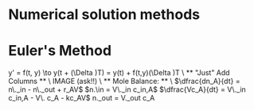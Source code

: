 # Numerical solution methods
# Euler's Method
y' = f(t, y) \to y(t + \(\Delta \)T) = y(t) + f(t,y)\(\Delta \)T \\
** "Just" Add Columns ** \\
IMAGE (ask!!) \\
** Mole Balance: ** \\
$\dfrac{dn_A}{dt} = n\._in - n\._out + r_AV$
$n.\in = V\._in c_in,A$
$\dfrac{Vc_A}{dt} = V\._in c_in,A - V\. c_A - kc_AV$
n\._out = V\._out c_A
